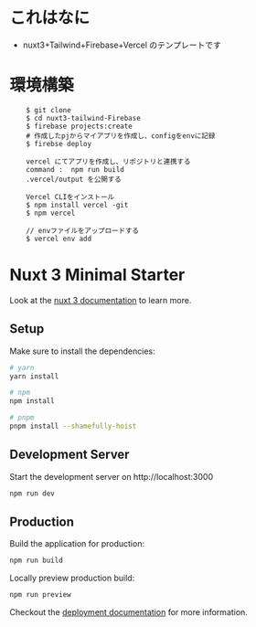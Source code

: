 # これはなに

- nuxt3+Tailwind+Firebase+Vercel のテンプレートです

# 環境構築

```
    $ git clone
    $ cd nuxt3-tailwind-Firebase
    $ firebase projects:create
    # 作成したpjからマイアプリを作成し、configをenvに記録
    $ firebse deploy

    vercel にてアプリを作成し、リポジトリと連携する
    command :  npm run build
    .vercel/output を公開する
```

```
    Vercel CLIをインストール
    $ npm install vercel -git
    $ npm vercel 

    // envファイルをアップロードする
    $ vercel env add
```

# Nuxt 3 Minimal Starter

Look at the [nuxt 3 documentation](https://v3.nuxtjs.org) to learn more.

## Setup

Make sure to install the dependencies:

```bash
# yarn
yarn install

# npm
npm install

# pnpm
pnpm install --shamefully-hoist
```

## Development Server

Start the development server on http://localhost:3000

```bash
npm run dev
```

## Production

Build the application for production:

```bash
npm run build
```

Locally preview production build:

```bash
npm run preview
```

Checkout the [deployment documentation](https://v3.nuxtjs.org/guide/deploy/presets) for more information.
